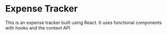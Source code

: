# Expense Tracker

This is an expense tracker built using React. It uses functional components with hooks and the context API


